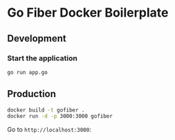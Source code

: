 # Go Fiber Docker Boilerplate

## Development

### Start the application 

```bash
go run app.go
```


## Production

```bash
docker build -t gofiber .
docker run -d -p 3000:3000 gofiber
```

Go to `http://localhost:3000`:
